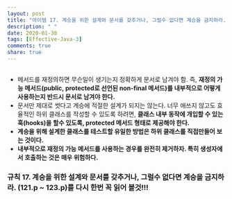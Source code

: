 ```yaml
---
layout: post
title: "아이템 17. 계승을 위한 설계와 문서를 갖추거나, 그럴수 없다면 계승을 금지하라."
description: " "
date: 2020-01-30
tags: [Effective-Java-3]
comments: true
share: true
---
```


## 
- 메서드를 재정의하면 무슨일이 생기는지 정확하게 문서로 남겨야 함.
	즉, __재정의 가능 메서드(public, protected로 선언된 non-final 메서드)를 내부적으로 어떻게 사용하는지 반드시 문서로 남겨야 한다.__
- 문서만 제대로 썻다고 계승에 적절한 설계가 되지는 않는다. 
  너무 애쓰지 않고도 효율적인 하위 클래스를 작성할 수 있도록 하려면, __클래스 내부 동작에 개입할 수 있는 훅(hooks)을 할수 있도록, protected 메서드 형태로 제공해야 한다.__
- __계승을 위해 설계한 클래스를 테스트할 유일한 방법은 하위 클래스를 직접만들어 보는 것이다.__
- __내부적으로 재정의 가능 메서드를 사용하는 경우를 완전히 제거하자. 특히 생성자에서 호출하는 것은 매우 위험하다.__

### 규칙 17. 계승을 위한 설계와 문서를 갖추거나, 그럴수 없다면 계승을 금지하라. (121.p ~ 123.p)를 다시 한번 꼭 읽어 볼것!!!


